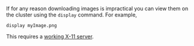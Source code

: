 If for any reason downloading images is impractical you can view them on
the cluster using the `display` command. For example,

    display myImage.png

This requires a [working X-11
server](https://support.nesi.org.nz/hc/en-gb/articles/360001075975).
